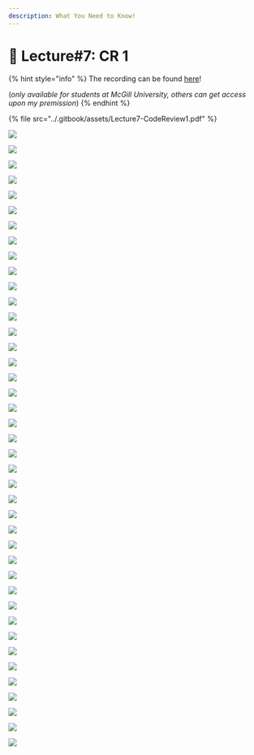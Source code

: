 ```yaml
---
description: What You Need to Know!
---
```


# 🙏 Lecture#7: CR 1

{% hint style="info" %}
The recording can be found [here](https://mcgill-my.sharepoint.com/:v:/g/personal/majid\_babaei\_mcgill\_ca/EVM-JCQex-9DuTQBKlXyzs0BDK\_U8QPq4my93Di8\_XW5cA?e=NHB1by)!

(_only available for students at McGill University, others can get access upon my premission_)
{% endhint %}

{% file src="../.gitbook/assets/Lecture7-CodeReview1.pdf" %}

![](<../.gitbook/assets/image (296).png>)

![](<../.gitbook/assets/image (297).png>)

![](<../.gitbook/assets/image (298).png>)

![](<../.gitbook/assets/image (299).png>)

![](<../.gitbook/assets/image (300).png>)

![](<../.gitbook/assets/image (301).png>)

![](<../.gitbook/assets/image (302).png>)

![](<../.gitbook/assets/image (303).png>)

![](<../.gitbook/assets/image (304).png>)

![](<../.gitbook/assets/image (305).png>)

![](<../.gitbook/assets/image (306).png>)

![](<../.gitbook/assets/image (307).png>)

![](<../.gitbook/assets/image (308).png>)

![](<../.gitbook/assets/image (309).png>)

![](<../.gitbook/assets/image (310).png>)

![](<../.gitbook/assets/image (311).png>)

![](<../.gitbook/assets/image (312).png>)

![](<../.gitbook/assets/image (313).png>)

![](<../.gitbook/assets/image (314).png>)

![](<../.gitbook/assets/image (315).png>)

![](<../.gitbook/assets/image (316).png>)

![](<../.gitbook/assets/image (317).png>)

![](<../.gitbook/assets/image (318).png>)

![](<../.gitbook/assets/image (319).png>)

![](<../.gitbook/assets/image (320).png>)

![](<../.gitbook/assets/image (321).png>)

![](<../.gitbook/assets/image (322).png>)

![](<../.gitbook/assets/image (323).png>)

![](<../.gitbook/assets/image (324).png>)

![](<../.gitbook/assets/image (325).png>)

![](<../.gitbook/assets/image (326).png>)

![](<../.gitbook/assets/image (327).png>)

![](<../.gitbook/assets/image (328).png>)

![](<../.gitbook/assets/image (329).png>)

![](<../.gitbook/assets/image (330).png>)

![](<../.gitbook/assets/image (331).png>)

![](<../.gitbook/assets/image (332).png>)

![](<../.gitbook/assets/image (333).png>)

![](<../.gitbook/assets/image (334).png>)

![](<../.gitbook/assets/image (335).png>)

![](<../.gitbook/assets/image (336).png>)





